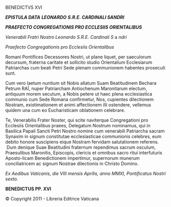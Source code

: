 BENEDICTVS XVI

***EPISTULA DATA*** ***LEONARDO*** ***S.R.E. CARDINALI SANDRI***

***PRAEFECTO CONGREGATIONIS PRO ECCLESIIS ORIENTALIBUS***

*Venerabili Fratri Nostro* *Leonardo* *S.R.E. Cardinali S* a *ndri*

*Praefecto Congregationis pro Ecclesiis Orientalibus*

Romani Pontifices Decessores Nostri, ut plane liquet, per saeculorum decursum, fraterna caritate et sollicito studio Orientalium Ecclesiarum Patriarchas cum beati Petri Sede plenam communionem habentes prosecuti sunt.

Cum vero laetum nuntium sit Nobis allatum Suam Beatitudinem Bechara Petrum RAÏ, nuper Patriarcham Antiochenum Maronitarum electum, antiquum morem secutum, a Nobis petere ut haec plena ecclesiastica communio cum Sede Romana confirmetur, Nos, cupientes dilectionem Nostram, existimationem et animi affectionem illi ostendere, vellemus quidem una cum eo Eucharisticam oblationem celebrare.

Te, Venerabilis Frater Noster, qui scite naviterque Congregationi pro Ecclesiis Orientalibus praees, Delegatum Nostrum nominamus, qui in Basilica Papali Sancti Petri Nostro nomine cum venerabili Patriarcha sacram Synaxim in signum constitutae ecclesiasticae communionis celebres, eum debito honore suscipiens eique Nostram fervidam salutationem referens.  Dum denique Suae Beatitudini fraternum rependimus sacrum osculum, Praesulibus Maronitis, Episcopis, clericis et omnibus sacro ritui interfuturis Aposto-licam Benedictionem impertimur, supernorum munerum conciliatricem ac signum Nostrae dilectionis in Christo Domino.

*Ex Aedibus Vaticanis, die VIII mensis Aprilis, anno MMXI, Pontificatus Nostri sexto.*

**BENEDICTUS PP. XVI**

© Copyright 2011 - Libreria Editrice Vaticana